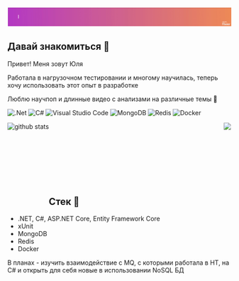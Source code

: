   <img style="border-width: thin;
    border-color: white;
    border-style: solid;" src="https://github.com/gfg7/gfg7/blob/main/gfg7-hello-world.gif"/>
## Давай знакомиться 👋
Привет! Меня зовут Юля

Работала в нагрузочном тестировании и многому научилась, теперь хочу использовать этот опыт в разработке

Люблю научпоп и длинные видео с анализами на различные темы :eyes:

![.Net](https://img.shields.io/badge/.NET-5C2D91?style=for-the-badge&logo=.net&logoColor=white)
![C#](https://img.shields.io/badge/c%23-%23239120.svg?style=for-the-badge&logo=c-sharp&logoColor=white)
![Visual Studio Code](https://img.shields.io/badge/Visual%20Studio%20Code-0078d7.svg?style=for-the-badge&logo=visual-studio-code&logoColor=white)
![MongoDB](https://img.shields.io/badge/MongoDB-%234ea94b.svg?style=for-the-badge&logo=mongodb&logoColor=white)
![Redis](https://img.shields.io/badge/redis-%23DD0031.svg?style=for-the-badge&logo=redis&logoColor=white)
![Docker](https://img.shields.io/badge/docker-%230db7ed.svg?style=for-the-badge&logo=docker&logoColor=white)


<div>
<div width="100%" align="center">
     <img align="left" height="180px" src="https://github-readme-stats.vercel.app/api?username=gfg7&bg_color=25,B53BC4,EF8B59&title_color=fff&text_color=fff" alt="github stats"/>

  <img align="right" height="180px" src="https://github-readme-stats.vercel.app/api/top-langs?username=gfg7&show_icons=true&count_private=false&layout=compact&bg_color=85,EF8B59,B53BC4&title_color=fff&text_color=fff&hide=css,scss,html"/>
  </div>
  
<br/><br/><br/><br/><br/><br/><br/><br/> <!--#iamnotfrontend-->
  
  <div width="100%" align="left">

  ## Стек :hammer:
  - .NET, C#, ASP.NET Core, Entity Framework Core
  - xUnit
  - MongoDB
  - Redis
  - Docker

  В планах - изучить взаимодействие с MQ, с которыми работала в НТ, на C# и открыть для себя новые в использовании NoSQL БД
</div>
  
</div>

